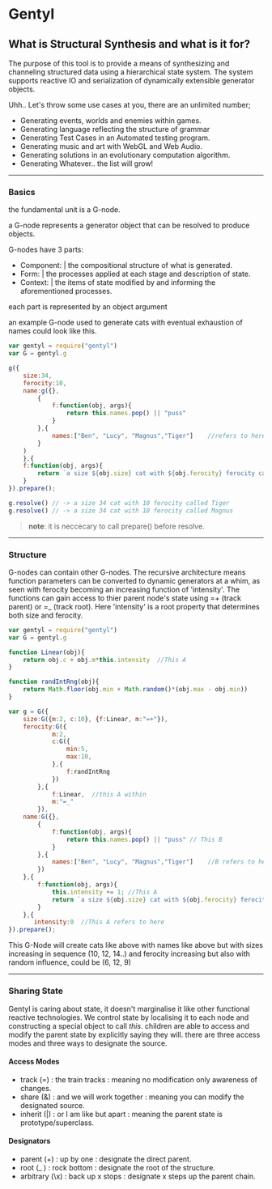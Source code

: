 # Gentyl

## What is Structural Synthesis and what is it for?

The purpose of this tool is to provide a means of synthesizing and channeling structured data using a hierarchical state system. The system supports reactive IO and serialization of dynamically extensible generator objects.

Uhh.. Let's throw some use cases at you, there are an unlimited number;

- Generating events, worlds and enemies within games.
- Generating language reflecting the structure of grammar
- Generating Test Cases in an Automated testing program.
- Generating music and art with WebGL and Web Audio.
- Generating solutions in an evolutionary computation algorithm.
- Generating Whatever.. the list will grow!

---
### Basics

the fundamental unit is a G-node.

a G-node represents a generator object that can be resolved to produce objects.

G-nodes have 3 parts:

- Component: |   the compositional structure of what is generated.
- Form:      |   the processes applied at each stage and description of state.
- Context:   |   the items of state modified by and informing the aforementioned processes.

each part is represented by an object argument

an example G-node used to generate cats with eventual exhaustion of names could look like this.
```javascript
var gentyl = require("gentyl")
var G = gentyl.g

g({
    size:34,
    ferocity:10,
    name:g({},
        {
            f:function(obj, args){
                return this.names.pop() || "puss"
            }
        },{
            names:["Ben", "Lucy", "Magnus","Tiger"]    //refers to here
        }
    )
    },{
    f:function(obj, args){
        return `a size ${obj.size} cat with ${obj.ferocity} ferocity called ${obj.name}`
    }
}).prepare();

g.resolve() // -> a size 34 cat with 10 ferocity called Tiger
g.resolve() // -> a size 34 cat with 10 ferocity called Magnus


```

> __note__: it is neccecary to call prepare() before resolve.

---

### Structure

G-nodes can contain other G-nodes. The recursive architecture means function parameters can be converted to dynamic generators at a whim, as seen with ferocity becoming an increasing function of 'intensity'. The functions can gain access to thier parent node's state using =+ (track parent) or  =_ (track root). Here 'intensity' is a root property that determines both size and ferocity.

```js
var gentyl = require("gentyl")
var G = gentyl.g

function Linear(obj){
    return obj.c + obj.m*this.intensity  //This A
}

function randIntRng(obj){
    return Math.floor(obj.min + Math.random()*(obj.max - obj.min))   
}

var g = G({
    size:G({m:2, c:10}, {f:Linear, m:"=+"}),
    ferocity:G({
            m:2,
            c:G({
                min:5,
                max:10,
            },{
                f:randIntRng
            })
        },{
            f:Linear,  //this A within
            m:"=_"
        }),
    name:G({},
        {
            f:function(obj, args){
                return this.names.pop() || "puss" // This B
            }
        },{
            names:["Ben", "Lucy", "Magnus","Tiger"]    //B refers to here
        })
    },{
        f:function(obj, args){
            this.intensity += 1; //This A
            return `a size ${obj.size} cat with ${obj.ferocity} ferocity called ${obj.name}`
        }
    },{
       intensity:0  //This A refers to here
}).prepare();

```
This G-Node will create cats like above with names like above but with sizes increasing in sequence (10, 12, 14..) and ferocity increasing but also with random influence, could be (6, 12, 9)

---

### Sharing State

Gentyl is caring about state, it doesn't marginalise it like other functional reactive technologies. We control state by localising it to each node and constructing a special object to call _this_. children are able to access and modify the parent state by explicitly saying they will. there are three access modes and three ways to designate the source.

#### Access Modes
- track (=) : the train tracks : meaning no modification only awareness of changes.
- share (&) : and we will work together : meaning you can modify the designated source.
- inherit (|) : or I am like but apart : meaning the parent state is prototype/superclass.

#### Designators
- parent (+) : up by one : designate the direct parent.
- root (_ ) : rock bottom : designate the root of the structure.
- arbitrary (\\x) : back up x stops : designate x steps up the parent chain.
